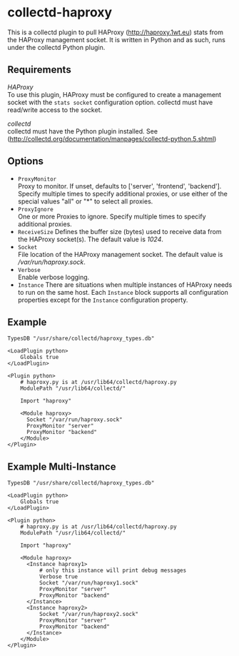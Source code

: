 collectd-haproxy
================
This is a collectd plugin to pull HAProxy (<http://haproxy.1wt.eu>) stats from
the HAProxy management socket. It is written in Python and as such, runs under
the collectd Python plugin.

Requirements
------------

*HAProxy*  
To use this plugin, HAProxy must be configured to create a management socket
with the `stats socket` configuration option. collectd must have read/write
access to the socket.

*collectd*  
collectd must have the Python plugin installed. See
(<http://collectd.org/documentation/manpages/collectd-python.5.shtml>)

Options
-------
* `ProxyMonitor`  
  Proxy to monitor. If unset, defaults to ['server', 'frontend', 'backend'].
  Specify multiple times to specify additional proxies, or use either of the
  special values "all" or "*" to select all proxies.
* `ProxyIgnore`  
  One or more Proxies to ignore. Specify multiple times to specify
  additional proxies.
* `ReceiveSize`
  Defines the buffer size (bytes) used to receive data from the HAProxy
  socket(s). The default value is *1024*.
* `Socket`  
  File location of the HAProxy management socket. The default value is
  */var/run/haproxy.sock*.
* `Verbose`  
  Enable verbose logging.
* `Instance`
  There are situations when multiple instances of HAProxy needs to run on
  the same host. Each `Instance` block supports all configuration properties
  except for the `Instance` configuration property.

Example
-------
    TypesDB "/usr/share/collectd/haproxy_types.db"

    <LoadPlugin python>
        Globals true
    </LoadPlugin>

    <Plugin python>
        # haproxy.py is at /usr/lib64/collectd/haproxy.py
        ModulePath "/usr/lib64/collectd/"

        Import "haproxy"

        <Module haproxy>
          Socket "/var/run/haproxy.sock"
          ProxyMonitor "server"
          ProxyMonitor "backend"
        </Module>
    </Plugin>

Example Multi-Instance
----------------------
    TypesDB "/usr/share/collectd/haproxy_types.db"

    <LoadPlugin python>
        Globals true
    </LoadPlugin>

    <Plugin python>
        # haproxy.py is at /usr/lib64/collectd/haproxy.py
        ModulePath "/usr/lib64/collectd/"

        Import "haproxy"

        <Module haproxy>
          <Instance haproxy1>
              # only this instance will print debug messages
              Verbose true
              Socket "/var/run/haproxy1.sock"
              ProxyMonitor "server"
              ProxyMonitor "backend"
          </Instance>
          <Instance haproxy2>
              Socket "/var/run/haproxy2.sock"
              ProxyMonitor "server"
              ProxyMonitor "backend"
          </Instance>
        </Module>
    </Plugin>
